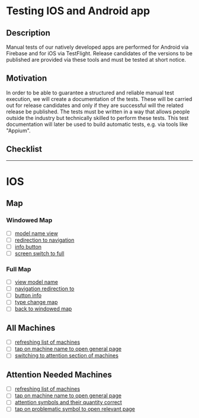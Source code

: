 # Testing IOS and Android app

## Description

Manual tests of our natively developed apps are performed for Android via Firebase and for iOS via TestFlight. Release candidates of the versions to be published are provided via these tools and must be tested at short notice.

## Motivation

In order to be able to guarantee a structured and reliable manual test execution, we will create a documentation of the tests. These will be carried out for release candidates and only if they are successful will the related release be published.
The tests must be written in a way that allows people outside the industry but technically skilled to perform these tests.
This test documentation will later be used to build automatic tests, e.g. via tools like "Appium".

## Checklist

<hr />

# IOS

## Map

### Windowed Map

- [ ] [model name view](IOS/Map/Windowed/modelNameView.md )
- [ ] [redirection to navigation](IOS/Map/Windowed/navigationRedirection.md)
- [ ] [info button](IOS/Map/Windowed/infoButton.md )
- [ ] [screen switch to full](IOS/Map/Windowed/fullScreenButton.md )

### Full Map

- [ ] [view model name](IOS/Map/Full-Screen/modelNameView.md )
- [ ] [navigation redirection to](IOS/Map/Full-Screen/navigationRedirection.md )
- [ ] [button info](IOS/Map/Full-Screen/infoButton.md )
- [ ] [type change map](IOS/Map/Full-Screen/mapTypes.md )
- [ ] [back to windowed map](IOS/Map/Full-Screen/switchToWindowedMap.md)

## All Machines

- [ ] [refreshing list of machines](IOS/All-Machines/refresh.md)
- [ ] [tap on machine name to open general page](IOS/All-Machines/clickOnMachineName.md)
- [ ] [switching to attention section of machines](IOS/All-Machines/switchToAttentionSection.md)

## Attention Needed Machines

- [ ] [refreshing list of machines](IOS/Attention/refresh.md)
- [ ] [tap on machine name to open general page](IOS/Attention/clickOnMachineName.md)
- [ ] [attention symbols and their quantity correct](IOS/Attention/attentionSymbols.md)
- [ ] [tap on problematic symbol to open relevant page](IOS/Attention/redirectToRespectiveSymbolPage.md)
